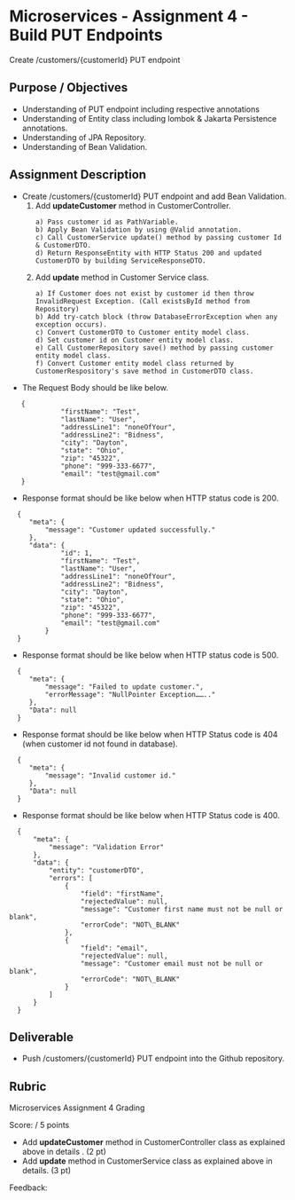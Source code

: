 # Microservices - Assignment 4 - Build PUT Endpoints

Create /customers/{customerId} PUT endpoint

## Purpose / Objectives

- Understanding of PUT endpoint including respective annotations  
- Understanding of Entity class including lombok & Jakarta Persistence annotations.  
- Understanding of JPA Repository.  
- Understanding of Bean Validation.

## Assignment Description

* Create /customers/{customerId} PUT endpoint and add Bean Validation.
  1. Add **updateCustomer** method in CustomerController.
     ```
     a) Pass customer id as PathVariable.
     b) Apply Bean Validation by using @Valid annotation.
     c) Call CustomerService update() method by passing customer Id & CustomerDTO.
     d) Return ResponseEntity with HTTP Status 200 and updated CustomerDTO by building ServiceResponseDTO.
     ```
  2. Add **update** method in Customer Service class.
     ```
     a) If Customer does not exist by customer id then throw InvalidRequest Exception. (Call existsById method from Repository)
     b) Add try-catch block (throw DatabaseErrorException when any exception occurs).
     c) Convert CustomerDTO to Customer entity model class.
     d) Set customer id on Customer entity model class.
     e) Call CustomerRepository save() method by passing customer entity model class.
     f) Convert Customer entity model class returned by CustomerRespository's save method in CustomerDTO class.
     ```
* The Request Body should be like below.
```
   {  
             "firstName": "Test",  
             "lastName": "User",  
             "addressLine1": "noneOfYour",  
             "addressLine2": "Bidness",  
             "city": "Dayton",  
             "state": "Ohio",  
             "zip": "45322",  
             "phone": "999-333-6677",  
             "email": "test@gmail.com"  
   }
```
    
* Response format should be like below when HTTP status code is 200\.
```
  {  
     "meta": {  
         "message": "Customer updated successfully."  
     },  
     "data": {  
             "id": 1,  
             "firstName": "Test",  
             "lastName": "User",  
             "addressLine1": "noneOfYour",  
             "addressLine2": "Bidness",  
             "city": "Dayton",  
             "state": "Ohio",  
             "zip": "45322",  
             "phone": "999-333-6677",  
             "email": "test@gmail.com"  
         } 
  }
```
* Response format should be like below when HTTP status code is 500\.  
```
  {  
     "meta": {  
         "message": "Failed to update customer.",  
         "errorMessage": "NullPointer Exception…….."  
     },  
     "Data": null  
  }
```

* Response format should be like below when HTTP Status code is 404 (when customer id not found in database)\.
```
  {  
     "meta": {  
         "message": "Invalid customer id." 
     },  
     "Data": null  
  }
```
* Response format should be like below when HTTP Status code is 400\.
```
  {  
      "meta": {  
          "message": "Validation Error"  
      },  
      "data": {  
          "entity": "customerDTO",  
          "errors": [  
              {  
                  "field": "firstName",  
                  "rejectedValue": null,  
                  "message": "Customer first name must not be null or blank",  
                  "errorCode": "NOT\_BLANK"  
              },  
              {  
                  "field": "email",  
                  "rejectedValue": null,  
                  "message": "Customer email must not be null or blank",  
                  "errorCode": "NOT\_BLANK"  
              }  
          ]  
      }  
  }
```

## Deliverable

* Push /customers/{customerId} PUT endpoint into the Github repository.  
 
## Rubric

Microservices Assignment 4 Grading

Score:  / 5 points

- Add **updateCustomer** method in CustomerController class as explained above in details . (2 pt)
- Add **update** method in CustomerService class as explained above in details. (3 pt)

Feedback: 
